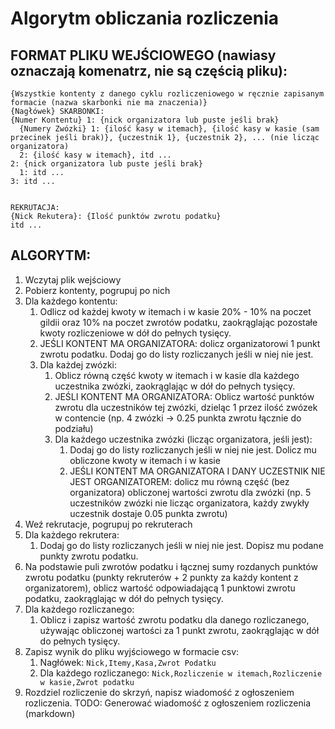 # Algorytm obliczania rozliczenia

## FORMAT PLIKU WEJŚCIOWEGO (nawiasy oznaczają komenatrz, nie są częścią pliku):
```
{Wszystkie kontenty z danego cyklu rozliczeniowego w ręcznie zapisanym formacie (nazwa skarbonki nie ma znaczenia)}
{Nagłówek} SKARBONKI:
{Numer Kontentu} 1: {nick organizatora lub puste jeśli brak}
  {Numery Zwózki} 1: {ilość kasy w itemach}, {ilość kasy w kasie (sam przecinek jeśli brak)}, {uczestnik 1}, {uczestnik 2}, ... (nie licząc organizatora)
  2: {ilość kasy w itemach}, itd ...
2: {nick organizatora lub puste jeśli brak}
  1: itd ...
3: itd ...


REKRUTACJA:
{Nick Rekutera}: {Ilość punktów zwrotu podatku}
itd ...
```

## ALGORYTM:
1. Wczytaj plik wejściowy
2. Pobierz kontenty, pogrupuj po nich
3. Dla każdego kontentu:
   1. Odlicz od każdej kwoty w itemach i w kasie 20% - 10% na poczet gildii oraz 10% na poczet zwrotów podatku, zaokrąglając pozostałe kwoty rozliczeniowe w dół do pełnych tysięcy.
   2. JEŚLI KONTENT MA ORGANIZATORA: dolicz organizatorowi 1 punkt zwrotu podatku. Dodaj go do listy rozliczanych jeśli w niej nie jest.
   3. Dla każdej zwózki:
      1. Oblicz równą część kwoty w itemach i w kasie dla każdego uczestnika zwózki, zaokrąglając w dół do pełnych tysięcy.
      2. JEŚLI KONTENT MA ORGANIZATORA: Oblicz wartość punktów zwrotu dla uczestników tej zwózki, dzieląc 1 przez ilość zwózek w contencie (np. 4 zwózki -> 0.25 punkta zwrotu łącznie do podziału)
      3. Dla każdego uczestnika zwózki (licząc organizatora, jeśli jest):
         1. Dodaj go do listy rozliczanych jeśli w niej nie jest. Dolicz mu obliczone kwoty w itemach i w kasie
         2. JEŚLI KONTENT MA ORGANIZATORA I DANY UCZESTNIK NIE JEST ORGANIZATOREM: dolicz mu równą część (bez organizatora) obliczonej wartości zwrotu dla zwózki (np. 5 uczestników zwózki nie licząc organizatora, każdy zwykły uczestnik dostaje 0.05 punkta zwrotu)
4. Weź rekrutacje, pogrupuj po rekruterach
5. Dla każdego rekrutera:
   1. Dodaj go do listy rozliczanych jeśli w niej nie jest. Dopisz mu podane punkty zwrotu podatku.
6. Na podstawie puli zwrotów podatku i łącznej sumy rozdanych punktów zwrotu podatku (punkty rekruterów + 2 punkty za każdy kontent z organizatorem), oblicz wartość odpowiadającą 1 punktowi zwrotu podatku, zaokrąglając w dół do pełnych tysięcy.
7. Dla każdego rozliczanego:
   1. Oblicz i zapisz wartość zwrotu podatku dla danego rozliczanego, używając obliczonej wartości za 1 punkt zwrotu, zaokrąglając w dół do pełnych tysięcy.
8. Zapisz wynik do pliku wyjściowego w formacie csv:
   1. Nagłówek: `Nick,Itemy,Kasa,Zwrot Podatku`
   2. Dla każdego rozliczanego: `Nick,Rozliczenie w itemach,Rozliczenie w kasie,Zwrot podatku`
9. Rozdziel rozliczenie do skrzyń, napisz wiadomość z ogłoszeniem rozliczenia.
TODO: Generować wiadomość z ogłoszeniem rozliczenia (markdown)